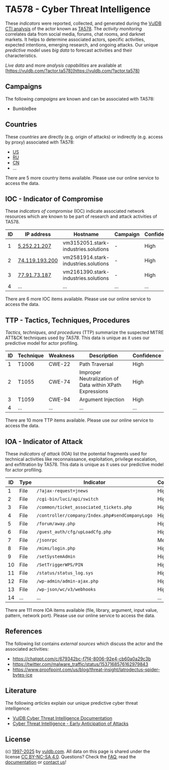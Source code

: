 # TA578 - Cyber Threat Intelligence

These _indicators_ were reported, collected, and generated during the [VulDB CTI analysis](https://vuldb.com/?kb.cti) of the actor known as [TA578](https://vuldb.com/?actor.ta578). The _activity monitoring_ correlates data from social media, forums, chat rooms, and darknet markets. It helps to determine associated actors, specific activities, expected intentions, emerging research, and ongoing attacks. Our unique _predictive model_ uses _big data_ to forecast activities and their characteristics.

_Live data_ and more _analysis capabilities_ are available at [https://vuldb.com/?actor.ta578](https://vuldb.com/?actor.ta578)

## Campaigns

The following _campaigns_ are known and can be associated with TA578:

* BumbleBee

## Countries

These _countries_ are directly (e.g. origin of attacks) or indirectly (e.g. access by proxy) associated with TA578:

* [US](https://vuldb.com/?country.us)
* [RU](https://vuldb.com/?country.ru)
* [CN](https://vuldb.com/?country.cn)
* ...

There are 5 more country items available. Please use our online service to access the data.

## IOC - Indicator of Compromise

These _indicators of compromise_ (IOC) indicate associated network resources which are known to be part of research and attack activities of TA578.

ID | IP address | Hostname | Campaign | Confidence
-- | ---------- | -------- | -------- | ----------
1 | [5.252.21.207](https://vuldb.com/?ip.5.252.21.207) | vm3152051.stark-industries.solutions | - | High
2 | [74.119.193.200](https://vuldb.com/?ip.74.119.193.200) | vm2581914.stark-industries.solutions | - | High
3 | [77.91.73.187](https://vuldb.com/?ip.77.91.73.187) | vm2161390.stark-industries.solutions | - | High
4 | ... | ... | ... | ...

There are 6 more IOC items available. Please use our online service to access the data.

## TTP - Tactics, Techniques, Procedures

_Tactics, techniques, and procedures_ (TTP) summarize the suspected MITRE ATT&CK techniques used by _TA578_. This data is unique as it uses our predictive model for actor profiling.

ID | Technique | Weakness | Description | Confidence
-- | --------- | -------- | ----------- | ----------
1 | T1006 | CWE-22 | Path Traversal | High
2 | T1055 | CWE-74 | Improper Neutralization of Data within XPath Expressions | High
3 | T1059 | CWE-94 | Argument Injection | High
4 | ... | ... | ... | ...

There are 10 more TTP items available. Please use our online service to access the data.

## IOA - Indicator of Attack

These _indicators of attack_ (IOA) list the potential fragments used for technical activities like reconnaissance, exploitation, privilege escalation, and exfiltration by TA578. This data is unique as it uses our predictive model for actor profiling.

ID | Type | Indicator | Confidence
-- | ---- | --------- | ----------
1 | File | `/?ajax-request=jnews` | High
2 | File | `/cgi-bin/luci/api/switch` | High
3 | File | `/common/ticket_associated_tickets.php` | High
4 | File | `/controller/company/Index.php#sendCompanyLogo` | High
5 | File | `/forum/away.php` | High
6 | File | `/guest_auth/cfg/upLoadCfg.php` | High
7 | File | `/jsonrpc` | Medium
8 | File | `/mims/login.php` | High
9 | File | `/setSystemAdmin` | High
10 | File | `/SetTriggerWPS/PIN` | High
11 | File | `/status/status_log.sys` | High
12 | File | `/wp-admin/admin-ajax.php` | High
13 | File | `/wp-json/wc/v3/webhooks` | High
14 | ... | ... | ...

There are 111 more IOA items available (file, library, argument, input value, pattern, network port). Please use our online service to access the data.

## References

The following list contains _external sources_ which discuss the actor and the associated activities:

* https://chatgpt.com/c/679342bc-f7f4-8006-92e4-cb60a0a29c3b
* https://twitter.com/malware_traffic/status/1537168576162979843
* https://www.proofpoint.com/us/blog/threat-insight/latrodectus-spider-bytes-ice

## Literature

The following _articles_ explain our unique predictive cyber threat intelligence:

* [VulDB Cyber Threat Intelligence Documentation](https://vuldb.com/?kb.cti)
* [Cyber Threat Intelligence - Early Anticipation of Attacks](https://www.scip.ch/en/?labs.20201022)

## License

(c) [1997-2025](https://vuldb.com/?kb.changelog) by [vuldb.com](https://vuldb.com/?kb.about). All data on this page is shared under the license [CC BY-NC-SA 4.0](https://creativecommons.org/licenses/by-nc-sa/4.0/). Questions? Check the [FAQ](https://vuldb.com/?kb.faq), read the [documentation](https://vuldb.com/?kb) or [contact us](https://vuldb.com/?contact)!
